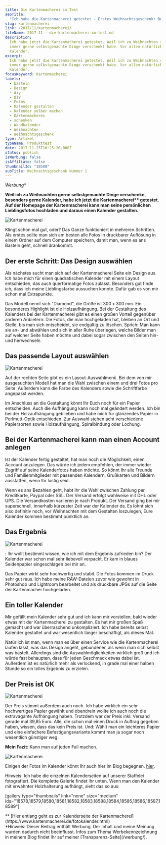 ```yaml
---
title: Die Kartenmacherei im Test
seoTitle:
  "Ich habe die Kartenmacherei getestet - Erstes Weihnachtsgeschenk: Done!"
slug: kartenmacherei
link: /2017/11/kartenmacherei/
fileName: 2017-11---die-kartenmacherei-im-test.md
description:
  Ich habe jetzt die Kartenmacherei getestet. Weil ich zu Weihnachten schon
  immer gerne selbstgemachte Dinge verschenkt habe. Vor allem natürlich
  Kalender.
excerpt:
  Ich habe jetzt die Kartenmacherei getestet. Weil ich zu Weihnachten schon
  immer gerne selbstgemachte Dinge verschenkt habe. Vor allem natürlich
  Kalender.
focusKeyword: Kartenmacherei
labels:
  - basteln
  - Design
  - diy
  - DIY
  - Fotos
  - Kalender gestalten
  - Kalender selber machen
  - Kartenmacherei
  - schenken
  - Wandkalender
  - Weihnachten
  - Weihnachtsgeschenk
type: Artikel
typeName: Produkttest
date: 2017-11-25T10:25:20.000Z
status: publish
isWerbung: false
isAffiliate: false
thumbnailId: "18588"
subTitle: Weihnachtsgeschenk Nummer 1
---
```


<em>Werbung\*</em>

<strong>Weil ich zu Weihnachten gerne selbstgemachte Dinge verschenke, besonders
gerne Kalender, habe ich jetzt die Kartenmacherei\*\* getestet. Auf der Homepage
der Kartenmacherei kann man seine persönlichen Lieblingsfotos hochladen und
daraus einen Kalender gestalten.</strong>

![Kartenmacherei](http://cardamonchai.com/wp-content/uploads/2017/11/Kalender-8-von-16-300x200.jpg)

Klingt schon mal gut, oder? Das Ganze funktioniert in mehreren Schritten. Als
erstes sollte man sich am besten alle Fotos in druckbarer Auflösung in einem
Ordner auf dem Computer speichern, damit man, wenn es ans Basteln geht, schnell
drankommt.

## Der erste Schritt: Das Design auswählen

Als nächstes sucht man sich auf der Kartenmacherei Seite ein Design aus. Ich
habe mich für einen quadratischen Kalender mit einem Layout entschieden, das
auch querformatige Fotos zulässt. Besonders gut finde ich, dass ich meine
Lieblingsfarbe aussuchen konnte. Dafür gab es von mir schon mal Extrapunkte.

Das Modell nennt sich "Diamond", die Größe ist 300 x 300 mm. Ein besonderes
Highlight ist die Holzaufhängung. Bei der Gestaltung des Kalenders bei der
Kartenmacherei gibt es einen großen Vorteil gegenüber anderen Anbietern: Die
Fotos, die man hochgeladen hat, bleiben an Ort und Stelle, bis man sich
entscheidet, sie endgültig zu löschen. Sprich: Man kann sie an- und abwählen und
sich in aller Ruhe überlegen, welche Bilder man auf welcher Seite haben möchte
und dabei sogar zwischen den Seiten hin- und herwechseln.

## Das passende Layout auswählen

![Kartenmacherei](http://cardamonchai.com/wp-content/uploads/2017/11/Kalender-6-von-16-300x200.jpg)

Auf der rechten Seite gibt es ein Layout-Auswahlmenü. Bei dem von mir
ausgesuchten Modell hat man die Wahl zwischen einem und drei Fotos pro Seite.
Außerdem kann die Farbe des Kalenders sowie die Schriftfarbe angepasst werden.

Im Anschluss an die Gestaltung könnt Ihr Euch noch für ein Papier entscheiden.
Auch die Aufhängung kann noch mal geändert werden. Ich bin bei der
Holzaufhängung geblieben und habe mich für glänzendes Papier in Perlmutt-Optik
entschieden. Zur Auswahl stehen acht verschiedene Papiersorten sowie
Holzaufhängung, Spiralbindung oder Lochung.

## Bei der Kartenmacherei kann man einen Account anlegen

Ist der Kalender fertig gestaltet, hat man noch die Möglichkeit, einen Account
anzulegen. Das würde ich jedem empfehlen, der immer wieder Zugriff auf seine
Kalenderfotos haben möchte. So könnt Ihr alle Freunde und Familienmitglieder mit
passenden Kalendern, Grußkarten und Bildern ausstatten, wenn Ihr lustig seid.

Wenn es ans Bezahlen geht, habt Ihr die Wahl zwischen Zahlung per Kreditkarte,
Paypal oder SSL. Der Versand erfolgt wahlweise mit DHL oder UPS. Die
Versandkosten variieren je nach Produkt. Der Versand ging bei mir superschnell,
innerhalb kürzester Zeit war der Kalender da. Es lohnt sich also definitiv noch,
vor Weihnachten mit dem Gestalten loszulegen, Eure Kalender kommen bestimmt
pünktlich an.

## Das Ergebnis

![Kartenmacherei](http://cardamonchai.com/wp-content/uploads/2017/11/Kalender-4-von-16-300x200.jpg)

: Ihr wollt bestimmt wissen, wie ich mit dem Ergebnis zufrieden bin? Der
Kalender war schon mal sehr liebevoll verpackt. Er kam in blaues Seidenpapier
eingeschlagen bei mir an.

Das Papier wirkt sehr hochwertig und stabil. Die Fotos kommen im Druck sehr gut
raus. Ich habe meine RAW-Dateien zuvor wie gewohnt in Photoshop und Lightroom
bearbeitet und als druckbare JPGs auf die Seite der Kartenmacher hochgeladen.

## Ein toller Kalender

Mir gefällt mein Kalender sehr gut und ich kann mir vorstellen, bald wieder
etwas mit der Kartenmacherei zu gestalten. Es hat mir großen Spaß gemacht und
war überraschend unkompliziert. Ich habe bereits selbst Kalender gestaltet und
war wesentlich länger beschäftigt, als dieses Mal.

Natürlich ist man, wenn man es über einen Service wie die Kartenmacherei laufen
lässt, was das Design angeht, gebundener, als wenn man sich selbst was bastelt.
Allerdings sind die Auswahlmöglichkeiten wirklich groß und ich würde fast
behaupten, dass für jeden Geschmack etwas dabei ist. Außerdem ist es natürlich
mehr als verlockend, in grade mal einer halben Stunde so ein tolles Ergebnis zu
erzielen.

## Der Preis ist OK

![Kartenmacherei](http://cardamonchai.com/wp-content/uploads/2017/11/Kalender-14-von-16-300x200.jpg)

Der Preis stimmt außerdem auch noch. Ich habe wirklich ein sehr hochwertiges
Papier gewählt und obendrein wollte ich auch noch die extravagante Aufhängung
haben. Trotzdem war der Preis inkl. Versand gerade mal 39,85 Euro. Alle, die
schon mal einen Druck in Auftrag gegeben haben, wissen, dass das kein Preis ist.
Und: Wählt man ein leichteres Papier und eine einfachere Befestigungsvariante
kommt man ja sogar noch wesentlich günstiger weg.

<strong>Mein Fazit:</strong> Kann man auf jeden Fall machen.

![Kartenmacherei](http://cardamonchai.com/wp-content/uploads/2017/11/Kalender-16-von-16-300x300.jpg)

Einigen der Fotos im Kalender könnt Ihr auch hier im Blog begegnen.
[hier](/2017/11/kilkenny-bunte-insel-irland/).

Hinweis: Ich habe die einzelnen Kalenderseiten auf unserer Staffelei
fotografiert. Die komplette Galerie findet Ihr unten. Wenn man den Kalender mit
erwähnter Holzhalterung aufhängt, sieht das so aus:

[gallery type="thumbnails" link="none" size="medium"
ids="18578,18579,18580,18581,18582,18583,18588,18584,18585,18586,18587,18589"]

<div>** [Hier entlang geht es zur Kalenderseite der Kartenmacherei](https://www.kartenmacherei.de/fotokalender.html) </div>

<div>*Hinweis: Dieser Beitrag enthält Werbung. Der Inhalt und meine Meinung wurden dadurch nicht beeinflusst. Infos zum Thema Werbekennzeichnung in meinem Blog findet Ihr auf meiner  [Transparenz-Seite](/werbung/). </div>

<div class="product-options text4"></div>
